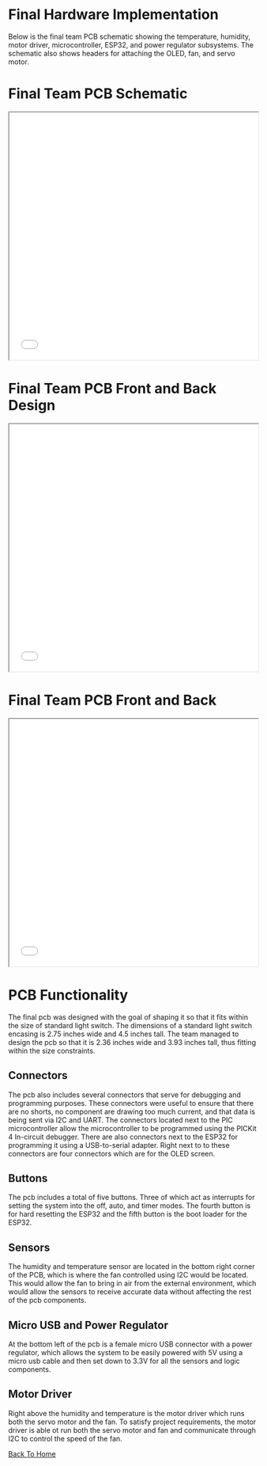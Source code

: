 # Final Hardware Implementation

Below is the final team PCB schematic showing the temperature, humidity, motor driver, microcontroller, ESP32, and power regulator subsystems. The schematic also shows headers for attaching the OLED, fan, and servo motor.
<body>
    <h1>Final Team PCB Schematic</h1>
    <iframe src="media/314_team_schematic.pdf" width="100%" height="500px">
    </iframe>
  </body>

<body>
    <h1>Final Team PCB Front and Back Design</h1>
    <iframe src="media/314-team-pcb-final.pdf" width="100%" height="500px">
    </iframe>
  </body>

<body>
    <h1>Final Team PCB Front and Back</h1>
    <iframe src="media/314-team-pcb-final.pdf" width="100%" height="500px">
    </iframe>
  </body>

<br>

# PCB Functionality 
The final pcb was designed with the goal of shaping it so that it fits within the size of standard light switch. The dimensions of a standard light switch encasing is 2.75 inches wide and 4.5 inches tall. The team managed to design the pcb so that it is 2.36 inches wide and 3.93 inches tall, thus fitting within the size constraints. 
## Connectors
The pcb also includes several connectors that serve for debugging and programming purposes. These connectors were useful to ensure that there are no shorts, no component are drawing too much current, and that data is being sent via I2C and UART. The connectors located next to the PIC microcontroller allow the microcontroller to be programmed using the PICKit 4 In-circuit debugger. There are also connectors next to the ESP32 for programming it using a USB-to-serial adapter. Right next to to these connectors are four connectors which are for the OLED screen.
<br>

## Buttons
The pcb includes a total of five buttons. Three of which act as interrupts for setting the system into the off, auto, and timer modes. The fourth button is for hard resetting the ESP32 and the fifth button is the boot loader for the ESP32.

## Sensors
The humidity and temperature sensor are located in the bottom right corner of the PCB, which is where the fan controlled using I2C would be located. This would allow the fan to bring in air from the external environment, which would allow the sensors to receive accurate data without affecting the rest of the pcb components.

## Micro USB and Power Regulator
At the bottom left of the pcb is a female micro USB connector with a power regulator, which allows the system to be easily powered with 5V using a micro usb cable and then set down to 3.3V for all the sensors and logic components.

## Motor Driver
Right above the humidity and temperature is the motor driver which runs both the servo motor and the fan. To satisfy project requirements, the motor driver is able ot run both the servo motor and fan and communicate through I2C to control the speed of the fan.

[Back To Home](index)